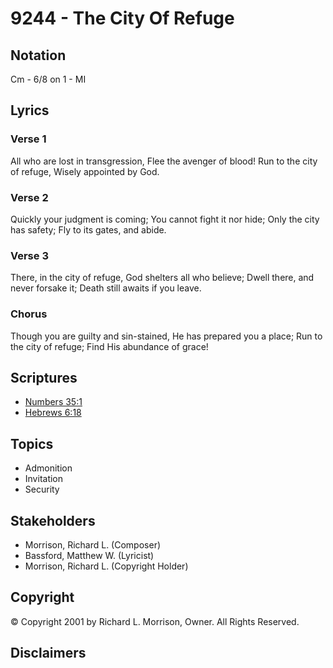 # 9244 - The City Of Refuge

## Notation

Cm - 6/8 on 1 - MI

## Lyrics

### Verse 1

All who are lost in transgression, Flee the avenger of blood! Run to the city of refuge, Wisely appointed by God.

### Verse 2

Quickly your judgment is coming; You cannot fight it nor hide; Only the city has safety; Fly to its gates, and abide.

### Verse 3

There, in the city of refuge, God shelters all who believe; Dwell there, and never forsake it; Death still awaits if you leave.

### Chorus

Though you are guilty and sin-stained, He has prepared you a place; Run to the city of refuge; Find His abundance of grace!


## Scriptures

- [Numbers 35:1](https://www.biblegateway.com/passage/?search=Numbers%2035%3A1)
- [Hebrews 6:18](https://www.biblegateway.com/passage/?search=Hebrews%206%3A18)

## Topics

- Admonition
- Invitation
- Security

## Stakeholders

- Morrison, Richard L. (Composer)
- Bassford, Matthew W. (Lyricist)
- Morrison, Richard L. (Copyright Holder)

## Copyright

© Copyright 2001 by Richard L. Morrison, Owner. All Rights Reserved.


## Disclaimers


